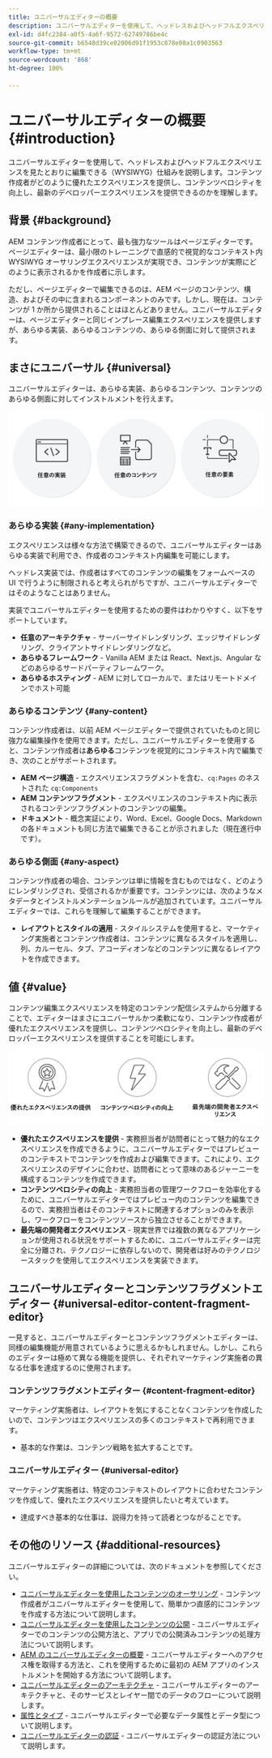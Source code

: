 ```yaml
---
title: ユニバーサルエディターの概要
description: ユニバーサルエディターを使用して、ヘッドレスおよびヘッドフルエクスペリエンスを見たとおりに編集できる（WYSIWYG）仕組みを説明します。コンテンツ作成者がどのように優れたエクスペリエンスを提供し、コンテンツベロシティを向上し、最新のデベロッパーエクスペリエンスを提供できるのかを理解します。
exl-id: d4fc2384-a0f5-4a6f-9572-62749786be4c
source-git-commit: b6548d39ce02006d91f1953c878e08a1c0903563
workflow-type: tm+mt
source-wordcount: '868'
ht-degree: 100%

---
```



# ユニバーサルエディターの概要 {#introduction}

ユニバーサルエディターを使用して、ヘッドレスおよびヘッドフルエクスペリエンスを見たとおりに編集できる（WYSIWYG）仕組みを説明します。コンテンツ作成者がどのように優れたエクスペリエンスを提供し、コンテンツベロシティを向上し、最新のデベロッパーエクスペリエンスを提供できるのかを理解します。

## 背景 {#background}

AEM コンテンツ作成者にとって、最も強力なツールはページエディターです。ページエディターは、最小限のトレーニングで直感的で視覚的なコンテキスト内 WYSIWYG オーサリングエクスペリエンスが実現でき、コンテンツが実際にどのように表示されるかを作成者に示します。

ただし、ページエディターで編集できるのは、AEM ページのコンテンツ、構造、およびその中に含まれるコンポーネントのみです。しかし、現在は、コンテンツが 1 か所から提供されることはほとんどありません。ユニバーサルエディターは、ページエディターと同じインプレース編集エクスペリエンスを提供しますが、あらゆる実装、あらゆるコンテンツの、あらゆる側面に対して提供されます。

## まさにユニバーサル {#universal}

ユニバーサルエディターは、あらゆる実装、あらゆるコンテンツ、コンテンツのあらゆる側面に対してインストルメントを行えます。

![ユニバーサルの理由](assets/universal.png)

### あらゆる実装 {#any-implementation}

エクスペリエンスは様々な方法で構築できるので、ユニバーサルエディターはあらゆる実装で利用でき、作成者のコンテキスト内編集を可能にします。

ヘッドレス実装では、作成者はすべてのコンテンツの編集をフォームベースの UI で行うように制限されると考えられがちですが、ユニバーサルエディターではそのようなことはありません。

実装でユニバーサルエディターを使用するための要件はわかりやすく、以下をサポートしています。

* **任意のアーキテクチャ** - サーバーサイドレンダリング、エッジサイドレンダリング、クライアントサイドレンダリングなど。
* **あらゆるフレームワーク** - Vanilla AEM または React、Next.js、Angular などのあらゆるサードパーティフレームワーク。
* **あらゆるホスティング** - AEM に対してローカルで、またはリモートドメインでホスト可能

### あらゆるコンテンツ {#any-content}

コンテンツ作成者は、以前 AEM ページエディターで提供されていたものと同じ強力な編集操作を使用できます。ただし、ユニバーサルエディターを使用すると、コンテンツ作成者は&#x200B;**あらゆる**&#x200B;コンテンツを視覚的にコンテキスト内で編集でき、次のことがサポートされます。

* **AEM ページ構造** - エクスペリエンスフラグメントを含む、`cq:Pages` のネストされた `cq:Components`
* **AEM コンテンツフラグメント** - エクスペリエンスのコンテキスト内に表示されるコンテンツフラグメントのコンテンツの編集。
* **ドキュメント** - 概念実証により、Word、Excel、Google Docs、Markdown の各ドキュメントも同じ方法で編集できることが示されました（現在進行中です）。

### あらゆる側面 {#any-aspect}

コンテンツ作成者の場合、コンテンツは単に情報を含むものではなく、どのようにレンダリングされ、受信されるかが重要です。コンテンツには、次のようなメタデータとインストルメンテーションルールが追加されています。ユニバーサルエディターでは、これらを理解して編集することができます。

* **レイアウトとスタイルの適用** - スタイルシステムを使用すると、マーケティング実施者とコンテンツ作成者は、コンテンツに異なるスタイルを適用し、列、カルーセル、タブ、アコーディオンなどのコンテンツに異なるレイアウトを作成できます。

## 値 {#value}

コンテンツ編集エクスペリエンスを特定のコンテンツ配信システムから分離することで、エディターはまさにユニバーサルかつ柔軟になり、コンテンツ作成者が優れたエクスペリエンスを提供し、コンテンツベロシティを向上し、最新のデベロッパーエクスペリエンスを提供することを可能にします。

![ユニバーサルエディターの値](assets/value.png)

* **優れたエクスペリエンスを提供** - 実務担当者が訪問者にとって魅力的なエクスペリエンスを作成できるように、ユニバーサルエディターではプレビューのコンテキストでコンテンツを作成および編集できます。これにより、エクスペリエンスのデザインに合わせ、訪問者にとって意味のあるジャーニーを構成するコンテンツを作成できます。
* **コンテンツベロシティの向上** - 実務担当者の管理ワークフローを効率化するために、ユニバーサルエディターではプレビュー内のコンテンツを編集できるので、実務担当者はそのコンテキストに関連するオプションのみを表示し、ワークフローをコンテンツソースから独立させることができます。
* **最先端の開発者エクスペリエンス** - 現実世界では複数の異なるアプリケーションが使用される状況をサポートするために、ユニバーサルエディターは完全に分離され、テクノロジーに依存しないので、開発者は好みのテクノロジースタックを使用してエクスペリエンスを実装できます。

## ユニバーサルエディターとコンテンツフラグメントエディター {#universal-editor-content-fragment-editor}

一見すると、ユニバーサルエディターとコンテンツフラグメントエディターは、同様の編集機能が用意されているように思えるかもしれません。しかし、これらのエディターは極めて異なる機能を提供し、それぞれマーケティング実施者の異なる仕事を達成するのに使用されます。

### コンテンツフラグメントエディター {#content-fragment-editor}

マーケティング実施者は、レイアウトを気にすることなくコンテンツを作成したいので、コンテンツはエクスペリエンスの多くのコンテキストで再利用できます。

* 基本的な作業は、コンテンツ戦略を拡大することです。

### ユニバーサルエディター {#universal-editor}

マーケティング実施者は、特定のコンテキストのレイアウトに合わせたコンテンツを作成して、優れたエクスペリエンスを提供したいと考えています。

* 達成すべき基本的な仕事は、説得力を持って読者とつながることです。

## その他のリソース {#additional-resources}

ユニバーサルエディターの詳細については、次のドキュメントを参照してください。

* [ユニバーサルエディターを使用したコンテンツのオーサリング](/help/sites-cloud/authoring/universal-editor/authoring.md) - コンテンツ作成者がユニバーサルエディターを使用して、簡単かつ直感的にコンテンツを作成する方法について説明します。
* [ユニバーサルエディターを使用したコンテンツの公開](/help/sites-cloud/authoring/universal-editor/publishing.md) - ユニバーサルエディターでのコンテンツの公開方法と、アプリでの公開済みコンテンツの処理方法について説明します。
* [AEM のユニバーサルエディターの概要](getting-started.md) - ユニバーサルエディターへのアクセス権を取得する方法と、これを使用するために最初の AEM アプリのインストルメントを開始する方法について説明します。
* [ユニバーサルエディターのアーキテクチャ](architecture.md) - ユニバーサルエディターのアーキテクチャと、そのサービスとレイヤー間でのデータのフローについて説明します。
* [属性とタイプ](attributes-types.md) - ユニバーサルエディターで必要なデータ属性とデータ型について説明します。
* [ユニバーサルエディターの認証](authentication.md) - ユニバーサルエディターの認証方法について説明します。
